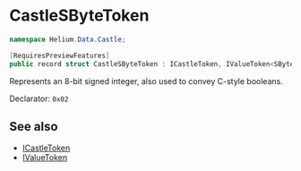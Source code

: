 # CastleSByteToken

~~~cs
namespace Helium.Data.Castle;

[RequiresPreviewFeatures]
public record struct CastleSByteToken : ICastleToken, IValueToken<SByte>
~~~

Represents an 8-bit signed integer, also used to convey C-style booleans.

Declarator: `0x02`

## See also

- [ICastleToken](./icastletoken.md)
- [IValueToken](../../abstraction/ref/ivaluetoken.md)
